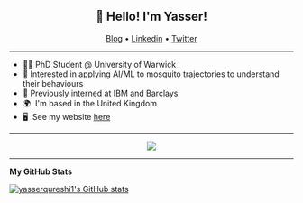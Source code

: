 <h2 align="center">👋 Hello! I'm Yasser!</h2>
<p align="center">
  <a href="https://yasserqureshi1.github.io/inference/">Blog</a> •
  <a href="https://www.linkedin.com/in/yasser-qureshi">Linkedin</a> •
  <a href="https://twitter.com/yasserqureshi0">Twitter</a>
</p>

----------

* 👨‍🎓 PhD Student @ University of Warwick
* 🦟 Interested in applying AI/ML to mosquito trajectories to understand their behaviours
* 💼 Previously interned at IBM and Barclays
* 🌍  I'm based in the United Kingdom
* 🖥️  See my website [here](http://yasserqureshi1.github.io/me/)
----------
<p align="center">
  <img src="https://c.tenor.com/CmcZWZuvMxoAAAAd/typing-monkey.gif" />
</p>

----------
<b>My GitHub Stats</b>

<a href="http://www.github.com/yasserqureshi1"><img src="https://github-readme-stats.vercel.app/api?username=yasserqureshi1&show_icons=true&hide=&count_private=true&title_color=22c55e&text_color=ffffff&icon_color=10b981&bg_color=1c1917&hide_border=true&show_icons=true" alt="yasserqureshi1's GitHub stats" /></a>
